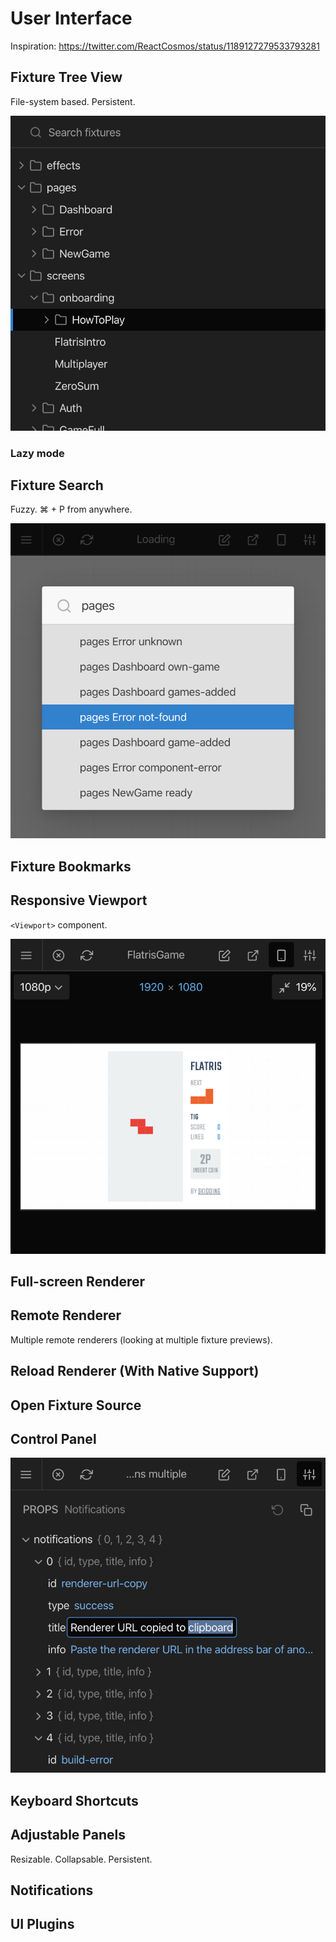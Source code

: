 # User Interface

Inspiration: https://twitter.com/ReactCosmos/status/1189127279533793281

## Fixture Tree View

File-system based. Persistent.

![Fixture Tree View](screenshots/fixture-list.png)

### Lazy mode

## Fixture Search

Fuzzy. ⌘ + P from anywhere.

![Fixture Search](screenshots/fixture-search.png)

## Fixture Bookmarks

## Responsive Viewport

`<Viewport>` component.

![Responsive Viewport](screenshots/responsive-mode.png)

## Full-screen Renderer

## Remote Renderer

Multiple remote renderers (looking at multiple fixture previews).

## Reload Renderer (With Native Support)

## Open Fixture Source

## Control Panel

![Props Panel](screenshots/props-panel.png)

## Keyboard Shortcuts

## Adjustable Panels

Resizable. Collapsable. Persistent.

## Notifications

## UI Plugins
